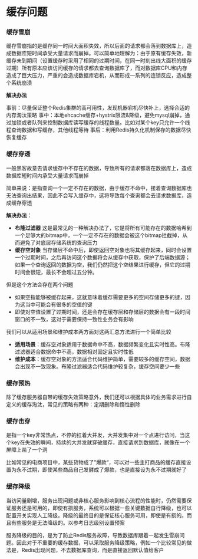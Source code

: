 # 缓存问题

### 缓存雪崩

缓存雪崩指的是缓存同一时间大面积失效，所以后面的请求都会落到数据库上，造成数据库短时间承受大量请求而崩掉。可以简单地理解为：由于原有缓存失效，新缓存未到期间（设置缓存时采用了相同的过期时间，在同一时刻出线大面积的缓存过期）所有原本应该访问缓存的请求都去查询数据库了，而对数据库CPU和内存造成了巨大压力，严重的会造成数据库宕机，从而形成一系列的连锁反应，造成整个系统崩溃  


**解决办法**

事前：尽量保证整个Redis集群的高可用性，发现机器宕机尽快补上，选择合适的内存淘汰策略
事中：本地ehcache缓存+hystrix限流&降级，避免mysql崩掉，通过加锁或者队列来控制数据库读写缓存的线程数量。比如对某个key只允许一个线程查询数据和写缓存，其他线程等待
事后：利用Redis持久化机制保存的数据尽快恢复缓存  

### 缓存穿透

一般黑客故意去请求缓存中不存在的数据，导致所有的请求都落在数据库上，造成数据库短时间内承受大量请求而崩掉

简单来说：是指查询一个一定不存在的数据，由于缓存不命中，接着查询数据库也无法查询出结果，因此不会写入缓存中，这将导致每个查询都会去请求数据库，造成缓存穿透  


**解决办法**：

* **布隆过滤器**
  这是最常见的一种解决办法了，它是将所有可能存在的数据哈希到一个足够大的bitmap中，一个一定不存在的数据会被这个bitmap拦截掉，从而避免了对底层存储系统的查询压力
* **缓存空对象**
  当存储层不命中后，即使返回空对象也将其缓存起来，同时会设置一个过期时间，之后再访问这个数据将会从缓存中获取，保护了后端数据源；如果一个查询返回的数据为空，我们仍然把这个空结果进行缓存，但它的过期时间会很短，最长不会超过五分钟。

但是这个方法会存在两个问题

* 如果空指能够被缓存起来，这就意味着缓存需要更多的空间存储更多的键，因为这当中可能会有很多的空值的键
* 即使对空值设置了过期时间，还是会存在缓存层和存储层的数据会有一段时间窗口的不一致，这对于需要保持一致性业务会有影响

我们可以从适用场景和维护成本两方面对这两汇总方法进行一个简单比较

* **适用场景**：缓存空对象适用于数据命中不高，数据频繁变化且实时性高。布隆过滤器适合数据命中不高，数据相对固定且实时性低
* **维护成本**：缓存空对象的方法适合代码维护简单，需要较多的缓存空间，数据会出现不一致现象。布隆过滤器适合代码维护较复杂，缓存空间要少一些   

### 缓存预热

除了缓存服务器自带的缓存失效策略意外，我们还可以根据具体的业务需求进行自定义的缓存淘汰，常见的策略有两种：定期删除和惰性删除  


### 缓存击穿
是指一个key非常热点，不停的扛着大并发，大并发集中对一个点进行访问，当这个key在失效的瞬间，持续的大并发就穿破缓存，直接请求到数据库，就像在一个屏障上凿了一个洞

比如常见的电商项目中，某些货物成了”爆款“，可以对一些主打商品的缓存直接设置为永不过期，即使某些商品自己发酵成了爆款，也是直接设为永不过期就好了  


### 缓存降级

当访问量剧增，服务出现问题或非核心服务影响到核心流程的性能时，仍然需要保证服务还是可用的，即使有损服务，系统可以根据一些关键数据自行降级，也可以配置开关实现人工降级。降级的最终目的是保证核心服务可用，即使是有损的。而且有些服务是无法降级的。以参考日志级别设置预案

服务降级的目的，是为了防止Redis服务故障，导致数据库跟着一起发生雪崩问题。因此对于不重要的缓存数据，可以采取服务降级策略，例如一个比较常见的做法是，Redis出现问题，不去数据库查询，而是直接返回默认值给客户

